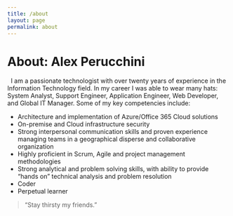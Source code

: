 ```yaml
---
title: /about
layout: page
permalink: about
---
```


# About: Alex Perucchini
&nbsp;
I am a passionate technologist with over twenty years of experience in the Information Technology field. In my career I was able to wear many hats: System Analyst, Support Engineer, Application Engineer, Web Developer, and Global IT Manager. Some of my key competencies include:
&nbsp;
- Architecture and implementation of Azure/Office 365 Cloud solutions
- On-premise and Cloud infrastructure security
- Strong interpersonal communication skills and proven experience managing teams in a geographical disperse and collaborative organization
- Highly proficient in Scrum, Agile and project management methodologies
- Strong analytical and problem solving skills, with ability to provide “hands on” technical analysis and problem resolution
- Coder
- Perpetual learner

> “Stay thirsty my friends.”